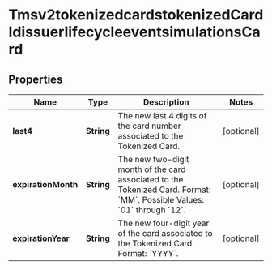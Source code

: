 
# Tmsv2tokenizedcardstokenizedCardIdissuerlifecycleeventsimulationsCard

## Properties
Name | Type | Description | Notes
------------ | ------------- | ------------- | -------------
**last4** | **String** | The new last 4 digits of the card number associated to the Tokenized Card.  |  [optional]
**expirationMonth** | **String** | The new two-digit month of the card associated to the Tokenized Card. Format: &#x60;MM&#x60;. Possible Values: &#x60;01&#x60; through &#x60;12&#x60;.  |  [optional]
**expirationYear** | **String** | The new four-digit year of the card associated to the Tokenized Card. Format: &#x60;YYYY&#x60;.  |  [optional]



